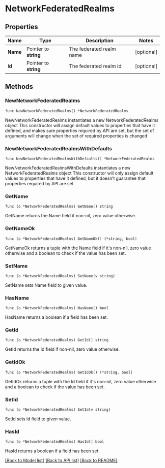 # NetworkFederatedRealms

## Properties

Name | Type | Description | Notes
------------ | ------------- | ------------- | -------------
**Name** | Pointer to **string** | The federated realm name | [optional] 
**Id** | Pointer to **string** | The federated realm id | [optional] 

## Methods

### NewNetworkFederatedRealms

`func NewNetworkFederatedRealms() *NetworkFederatedRealms`

NewNetworkFederatedRealms instantiates a new NetworkFederatedRealms object
This constructor will assign default values to properties that have it defined,
and makes sure properties required by API are set, but the set of arguments
will change when the set of required properties is changed

### NewNetworkFederatedRealmsWithDefaults

`func NewNetworkFederatedRealmsWithDefaults() *NetworkFederatedRealms`

NewNetworkFederatedRealmsWithDefaults instantiates a new NetworkFederatedRealms object
This constructor will only assign default values to properties that have it defined,
but it doesn't guarantee that properties required by API are set

### GetName

`func (o *NetworkFederatedRealms) GetName() string`

GetName returns the Name field if non-nil, zero value otherwise.

### GetNameOk

`func (o *NetworkFederatedRealms) GetNameOk() (*string, bool)`

GetNameOk returns a tuple with the Name field if it's non-nil, zero value otherwise
and a boolean to check if the value has been set.

### SetName

`func (o *NetworkFederatedRealms) SetName(v string)`

SetName sets Name field to given value.

### HasName

`func (o *NetworkFederatedRealms) HasName() bool`

HasName returns a boolean if a field has been set.

### GetId

`func (o *NetworkFederatedRealms) GetId() string`

GetId returns the Id field if non-nil, zero value otherwise.

### GetIdOk

`func (o *NetworkFederatedRealms) GetIdOk() (*string, bool)`

GetIdOk returns a tuple with the Id field if it's non-nil, zero value otherwise
and a boolean to check if the value has been set.

### SetId

`func (o *NetworkFederatedRealms) SetId(v string)`

SetId sets Id field to given value.

### HasId

`func (o *NetworkFederatedRealms) HasId() bool`

HasId returns a boolean if a field has been set.


[[Back to Model list]](../README.md#documentation-for-models) [[Back to API list]](../README.md#documentation-for-api-endpoints) [[Back to README]](../README.md)


